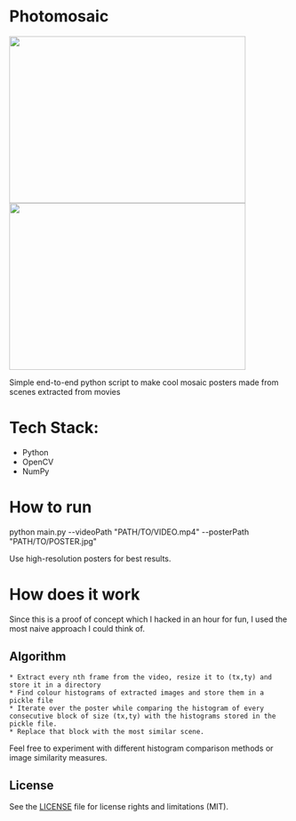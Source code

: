 # Photomosaic
<img src="https://raw.githubusercontent.com/SouravSharan/photomontage/master/ex1.jpeg"  height="300" width="425"/> <img src="https://raw.githubusercontent.com/SouravSharan/photomontage/master/ex2.jpeg"  height="300" width="425"/> 

Simple end-to-end python script to make cool mosaic posters made from scenes extracted from movies

# Tech Stack: 
* Python
* OpenCV
* NumPy

# How to run
python main.py --videoPath "PATH/TO/VIDEO.mp4" --posterPath "PATH/TO/POSTER.jpg"

Use high-resolution posters for best results.

# How does it work
Since this is a proof of concept which I hacked in an hour for fun, I used the most naive approach I could think of.
  ## Algorithm
    * Extract every nth frame from the video, resize it to (tx,ty) and store it in a directory
    * Find colour histograms of extracted images and store them in a pickle file
    * Iterate over the poster while comparing the histogram of every consecutive block of size (tx,ty) with the histograms stored in the pickle file. 
    * Replace that block with the most similar scene. 

Feel free to experiment with different histogram comparison methods or image similarity measures. 

## License
See the [LICENSE](LICENSE.md) file for license rights and limitations (MIT).

